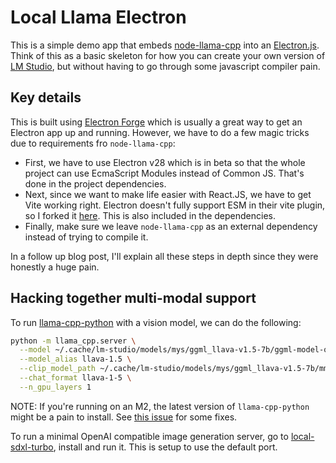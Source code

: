 # Local Llama Electron

This is a simple demo app that embeds
[node-llama-cpp](https://withcatai.github.io/node-llama-cpp/) into an
[Electron.js](https://www.electronjs.org/).  Think of this as a basic skeleton
for how you can create your own version of [LM Studio](https://lmstudio.ai/),
but without having to go through some javascript compiler pain.

## Key details

This is built using [Electron Forge](https://www.electronforge.io/) which is
usually a great way to get an Electron app up and running.  However, we have to
do a few magic tricks due to requirements fro `node-llama-cpp`:
* First, we have to use Electron v28 which is in beta so that the whole project
  can use EcmaScript Modules instead of Common JS.  That's done in the project
dependencies.
* Next, since we want to make life easier with React.JS, we have to get Vite
  working right.  Electron doesn't fully support ESM in their vite plugin, so I
forked it
[here](https://github.com/fozziethebeat/electron-forge-plugin-vite-esm).  This
is also included in the dependencies.
* Finally, make sure we leave `node-llama-cpp` as an external dependency
  instead of trying to compile it.

In a follow up blog post, I'll explain all these steps in depth since they were
honestly a huge pain.

## Hacking together multi-modal support

To run [llama-cpp-python](https://llama-cpp-python.readthedocs.io/en/latest/)
with a vision model, we can do the following:

```sh
python -m llama_cpp.server \
  --model ~/.cache/lm-studio/models/mys/ggml_llava-v1.5-7b/ggml-model-q5_k.gguf \
  --model_alias llava-1.5 \
  --clip_model_path ~/.cache/lm-studio/models/mys/ggml_llava-v1.5-7b/mmproj-model-f16.gguf \
  --chat_format llava-1-5 \
  --n_gpu_layers 1
```

NOTE: If you're running on an M2, the latest version of `llama-cpp-python`
might be a pain to install.  See [this
issue](https://github.com/abetlen/llama-cpp-python/issues/847) for some fixes.

To run a minimal OpenAI compatible image generation server, go to
[local-sdxl-turbo](https://github.com/SurfaceData/local-sdxl-turbo), install
and run it.  This is setup to use the default port.
